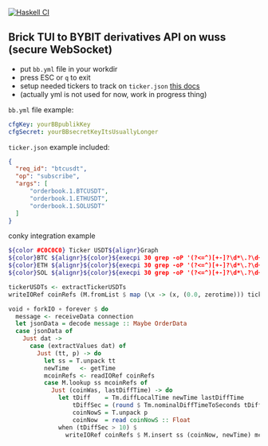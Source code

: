 [![Haskell CI](https://github.com/Miezhiko/bb/actions/workflows/haskell.yml/badge.svg)](https://github.com/Miezhiko/bb/actions/workflows/haskell.yml)

Brick TUI to BYBIT derivatives API on wuss (secure WebSocket)
-------------------------------------------------------------

 - put `bb.yml` file in your workdir
 - press ESC or `q` to exit
 - setup needed tickers to track on `ticker.json` [this docs](https://bybit-exchange.github.io/docs/v5/ws/connect)
 - (actually yml is not used for now, work in progress thing)

`bb.yml` file example:

```yml
cfgKey: yourBBpublikKey
cfgSecret: yourBBsecretKeyItsUsuallyLonger
```

`ticker.json` example included:

```json
{
  "req_id": "btcusdt",
  "op": "subscribe",
  "args": [
      "orderbook.1.BTCUSDT",
      "orderbook.1.ETHUSDT",
      "orderbook.1.SOLUSDT"
  ]
}
```

conky integration example

```bash
${color #C0C0C0} Ticker USDT${alignr}Graph 
${color}BTC ${alignr}${color}${execpi 30 grep -oP '(?<=^)[+-]?\d*\.?\d+' /conky/BTCUSDT | awk '{print $1 < 0 ? "${color FF9999}" substr($0, 2) : "${color 99FF99}" substr($0, 2)}'} ${color}${execgraph "awk '{print $1}' /conky/BTCUSDT_GRAPH" 17,210 C0C0C0 C0C0C0 -lt}
${color}ETH ${alignr}${color}${execpi 30 grep -oP '(?<=^)[+-]?\d*\.?\d+' /conky/ETHUSDT | awk '{print $1 < 0 ? "${color FF9999}" substr($0, 2) : "${color 99FF99}" substr($0, 2)}'} ${color}${execgraph "awk '{print $1}' /conky/ETHUSDT_GRAPH" 17,210 C0C0C0 C0C0C0 -lt}
${color}SOL ${alignr}${color}${execpi 30 grep -oP '(?<=^)[+-]?\d*\.?\d+' /conky/SOLUSDT | awk '{print $1 < 0 ? "${color FF9999}" substr($0, 2) : "${color 99FF99}" substr($0, 2)}'} ${color}${execgraph "awk '{print $1}' /conky/SOLUSDT_GRAPH" 17,210 C0C0C0 C0C0C0 -lt}
```

```haskell
tickerUSDTs <- extractTickerUSDTs
writeIORef coinRefs (M.fromList $ map (\x -> (x, (0.0, zerotime))) tickerUSDTs)

void ∘ forkIO ∘ forever $ do
  message <- receiveData connection
  let jsonData = decode message :: Maybe OrderData
  case jsonData of
    Just dat ->
      case (extractValues dat) of
        Just (tt, p) -> do
          let ss = T.unpack tt
          newTime   <- getTime
          mcoinRefs <- readIORef coinRefs
          case M.lookup ss mcoinRefs of
            Just (coinWas, lastDiffTime) -> do
              let tDiff    = Tm.diffLocalTime newTime lastDiffTime
                  tDiffSec = (round $ Tm.nominalDiffTimeToSeconds tDiff) :: Integer
                  coinNowS = T.unpack p
                  coinNow  = read coinNowS :: Float
              when (tDiffSec > 10) $
                writeIORef coinRefs $ M.insert ss (coinNow, newTime) mcoinRefs
```
